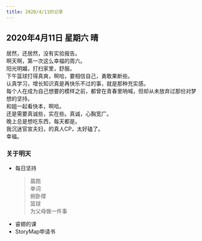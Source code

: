 ```yaml
---
title: 2020/4/11的记录
---
```

## 2020年4月11日 星期六 晴
居然，还居然，没有实验报告。  
啊天啊，第一次这么幸福的周六。  
阳光明媚，打扫家里，舒服。  
下午篮球打得真爽，啊哈，要相信自己，勇敢果断些。  
认真学习，增长知识真是再快乐不过的事，就是那种充实感。  
每个人在成为自己想要的模样之前，都曾在青春里呐喊，但却从未放弃过那份对梦想的坚持。  
和姐一起看快本，啊哈。  
还是需要真诚些，实在些。真诚，心胸宽广。  
晚上总是想吃东西，每天都是。  
我沉迷官宣夫妇，的真人CP，太好磕了。  
幸福。  
### 关于明天
* 每日坚持
	> 晨跑  
	> 单词  
	> 俯卧撑  
	> 篮球  
	> 为父母做一件事
* 睿翅的课  
* StoryMap申请书  
